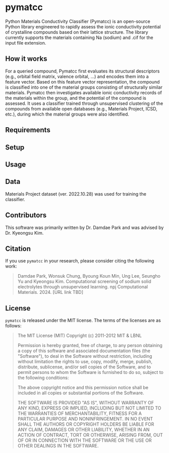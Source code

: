 # pymatcc
Python Materials Conductivity Classifier (Pymatcc) is an open-source Python library engineered to rapidly assess the ionic conductivity potential of crystalline compounds based on their lattice structure. The library currently supports the materials containing Na (sodium) and .cif for the input file extension.

## How it works
For a queried compound, Pymatcc first evaluates its structural descriptors (e.g., orbital field matrix, valence orbital, ...) and encodes them into a feature vector. Based on this feature vector representation, the compound is classified into one of the material groups consisting of structurally similar materials. Pymatcc then investigates available ionic conductivity records of the materials within the group, and the potential of the compound is assessed. It uses a classifier trained through unsupervised clustering of the compounds from available open databases (e.g., Materials Project, ICSD, etc.), during which the material groups were also identified. <br/>


## Requirements

## Setup

## Usage


## Data
Materials Project dataset (ver. 2022.10.28) was used for training the classifier.

## Contributors
This software was primarily written by Dr. Damdae Park and was advised by Dr. Kyeongsu Kim.

## Citation
If you use `pymatcc` in your research, please consider citing the following work:
	
> Damdae Park, Wonsuk Chung, Byoung Koun Min, Ung Lee, Seungho Yu and Kyeongsu Kim.
> Computational screening of sodium solid electrolytes through unsupervised learning.
> npj Computational Materials. 2024. [URL link TBD]

## License
`pymatcc` is released under the MIT license. The terms of the licenses are as follows:

> The MIT License (MIT) Copyright (c) 2011-2012 MIT & LBNL
>
> Permission is hereby granted, free of charge, to any person obtaining a copy of this software
> and associated documentation files (the "Software"), to deal in the Software without restriction,
> including without limitation the rights to use, copy, modify, merge, publish, distribute, sublicense,
> and/or sell copies of the Software, and to permit persons to whom the Software is furnished to do so,
> subject to the following conditions:
>
> The above copyright notice and this permission notice shall be included in all copies or substantial portions of the Software.
>
> THE SOFTWARE IS PROVIDED "AS IS", WITHOUT WARRANTY OF ANY KIND, EXPRESS OR IMPLIED, INCLUDING BUT
> NOT LIMITED TO THE WARRANTIES OF MERCHANTABILITY, FITNESS FOR A PARTICULAR PURPOSE AND NONINFRINGEMENT.
> IN NO EVENT SHALL THE AUTHORS OR COPYRIGHT HOLDERS BE LIABLE FOR ANY CLAIM, DAMAGES OR OTHER LIABILITY,
> WHETHER IN AN ACTION OF CONTRACT, TORT OR OTHERWISE, ARISING FROM, OUT OF OR IN CONNECTION WITH
> THE SOFTWARE OR THE USE OR OTHER DEALINGS IN THE SOFTWARE.
